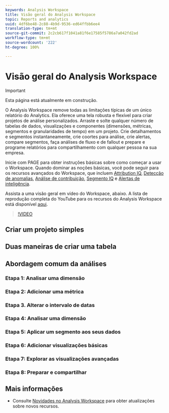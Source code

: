 ```yaml
---
keywords: Analysis Workspace
title: Visão geral do Analysis Workspace
topic: Reports and analytics
uuid: 4df6be48-2c88-4b9d-9536-ed64ffbb6ee4
translation-type: tm+mt
source-git-commit: 2c2cb617f1041a81f6e17585f5786a7a042fd2ad
workflow-type: tm+mt
source-wordcount: '222'
ht-degree: 100%

---
```



# Visão geral do Analysis Workspace

>[!IMPORTANT]
>
>Esta página está atualmente em construção.


O Analysis Workspace remove todas as limitações típicas de um único relatório do Analytics. Ela oferece uma tela robusta e flexível para criar projetos de análise personalizados. Arraste e solte qualquer número de tabelas de dados, visualizações e componentes (dimensões, métricas, segmentos e granularidades de tempo) em um projeto. Crie detalhamentos e segmentos instantaneamente, crie coortes para análise, crie alertas, compare segmentos, faça análises de fluxo e de fallout e prepare e programe relatórios para compartilhamento com qualquer pessoa na sua empresa.

Inicie com PAGE para obter instruções básicas sobre como começar a usar o Workspace. Quando dominar as noções básicas, você pode seguir para os recursos avançados do Workspace, que incluem [Attribution IQ](/help/analyze/analysis-workspace/attribution/overview.md), [Detecção de anomalias](/help/analyze/analysis-workspace/virtual-analyst/c-anomaly-detection/anomaly-detection.md), [Análise de contribuição](/help/analyze/analysis-workspace/virtual-analyst/contribution-analysis/ca-tokens.md), [Segmento IQ](/help/analyze/analysis-workspace/segment-iq.md) e [Alertas de inteligência](/help/analyze/analysis-workspace/c-intelligent-alerts/intellligent-alerts.md).

Assista a uma visão geral em vídeo do Workspace, abaixo. A lista de reprodução completa do YouTube para os recursos do Analysis Workspace está disponível [aqui](https://www.youtube.com/channel/UC8I6bqCk7gO6YdoMz6W5fvw/playlists?view=50&amp;sort=dd&amp;shelf_id=7).
>[!VIDEO](https://video.tv.adobe.com/v/26266?quality=12)


## Criar um projeto simples

## Duas maneiras de criar uma tabela

## Abordagem comum da análises

### Etapa 1: Analisar uma dimensão

### Etapa 2: Adicionar uma métrica

### Etapa 3. Alterar o intervalo de datas

### Etapa 4: Analisar uma dimensão

### Etapa 5: Aplicar um segmento aos seus dados

### Etapa 6: Adicionar visualizações básicas

### Etapa 7: Explorar as visualizações avançadas

### Etapa 8: Preparar e compartilhar

## Mais informações

* Consulte [Novidades no Analysis Workspace](/help/analyze/analysis-workspace/new-features-in-analysis-workspace.md) para obter atualizações sobre novos recursos.
